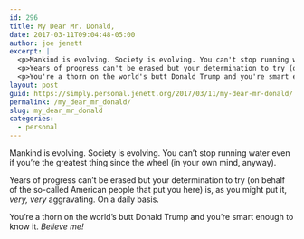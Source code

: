 ```yaml
---
id: 296
title: My Dear Mr. Donald,
date: 2017-03-11T09:04:48-05:00
author: joe jenett
excerpt: |
  <p>Mankind is evolving. Society is evolving. You can't stop running water even if you're the greatest thing since the wheel (in your own mind, anyway). </p>
  <p>Years of progress can't be erased but your determination to try (on behalf of the so-called American people that put you here) is, as you might put it, <em>very, very</em> aggravating. On a daily basis. </p>
  <p>You're a thorn on the world's butt Donald Trump and you're smart enough to know it. <em>Believe me!</em></p>
layout: post
guid: https://simply.personal.jenett.org/2017/03/11/my-dear-mr-donald/
permalink: /my_dear_mr_donald/
slug: my_dear_mr_donald
categories:
  - personal
---
```

Mankind is evolving. Society is evolving. You can’t stop running water even if you’re the greatest thing since the wheel (in your own mind, anyway). 

Years of progress can’t be erased but your determination to try (on behalf of the so-called American people that put you here) is, as you might put it, _very, very_ aggravating. On a daily basis. 

You’re a thorn on the world’s butt Donald Trump and you’re smart enough to know it. _Believe me!_